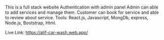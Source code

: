 This is a full stack website
Authentication with admin panel
Admin can able to add services and manage them.
Customer can book for service and able to review about service.
Tools: React.js, Javascript, MongDb, express, Node.js, Bootstrap, Html.

Live Link: https://alif-car-wash.web.app/
